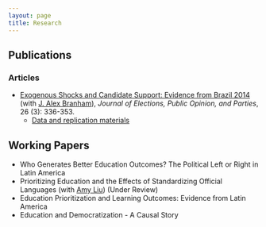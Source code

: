 ```yaml
---
layout: page
title: Research
---
```

## Publications

### Articles
- [Exogenous Shocks and Candidate Support: Evidence from Brazil 2014](http://www.tandfonline.com/doi/full/10.1080/17457289.2016.1178647) (with [J. Alex Branham](https://jabranham.com)), *Journal of Elections, Public Opinion, and Parties*, 26 (3): 336-353.
	- [Data and replication materials](https://github.com/jabranham/brazil)


## Working Papers
- Who Generates Better Education Outcomes? The Political Left or Right in Latin America
- Prioritizing Education and the Effects of Standardizing Official Languages (with [Amy Liu](http://www.amyhliu.com)) (Under Review)
- Education Prioritization and Learning Outcomes: Evidence from Latin America
- Education and Democratization - A Causal Story
